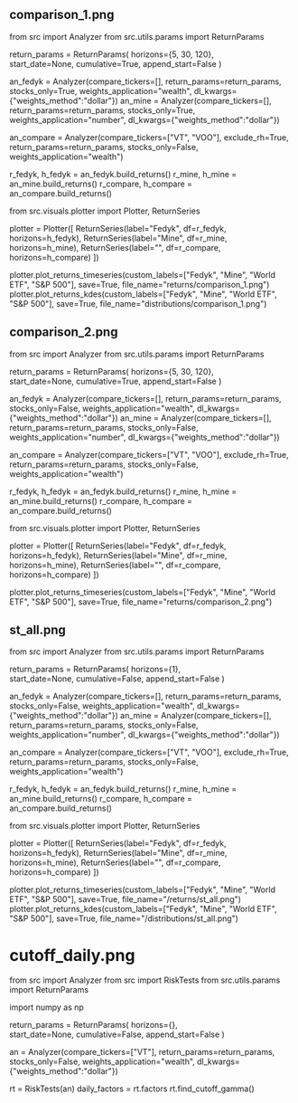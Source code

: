## comparison_1.png

from src import Analyzer
from src.utils.params import ReturnParams

return_params = ReturnParams(
    horizons={5, 30, 120},  
    start_date=None,
    cumulative=True,
    append_start=False
)

an_fedyk = Analyzer(compare_tickers=[], return_params=return_params, stocks_only=True, weights_application="wealth", dl_kwargs={"weights_method":"dollar"})
an_mine = Analyzer(compare_tickers=[], return_params=return_params, stocks_only=True, weights_application="number", dl_kwargs={"weights_method":"dollar"})

an_compare = Analyzer(compare_tickers=["VT", "VOO"], exclude_rh=True, return_params=return_params, stocks_only=False, weights_application="wealth")

r_fedyk, h_fedyk = an_fedyk.build_returns()
r_mine, h_mine = an_mine.build_returns()
r_compare, h_compare = an_compare.build_returns()

from src.visuals.plotter import Plotter, ReturnSeries

plotter = Plotter([
    ReturnSeries(label="Fedyk", df=r_fedyk, horizons=h_fedyk),
    ReturnSeries(label="Mine", df=r_mine, horizons=h_mine),
    ReturnSeries(label="", df=r_compare, horizons=h_compare)
])

plotter.plot_returns_timeseries(custom_labels=["Fedyk", "Mine", "World ETF", "S&P 500"], save=True, file_name="returns/comparison_1.png")
plotter.plot_returns_kdes(custom_labels=["Fedyk", "Mine", "World ETF", "S&P 500"], save=True, file_name="distributions/comparison_1.png")

## comparison_2.png

from src import Analyzer
from src.utils.params import ReturnParams

return_params = ReturnParams(
    horizons={5, 30, 120},  
    start_date=None,
    cumulative=True,
    append_start=False
)

an_fedyk = Analyzer(compare_tickers=[], return_params=return_params, stocks_only=False, weights_application="wealth", dl_kwargs={"weights_method":"dollar"})
an_mine = Analyzer(compare_tickers=[], return_params=return_params, stocks_only=False, weights_application="number", dl_kwargs={"weights_method":"dollar"})

an_compare = Analyzer(compare_tickers=["VT", "VOO"], exclude_rh=True, return_params=return_params, stocks_only=False, weights_application="wealth")

r_fedyk, h_fedyk = an_fedyk.build_returns()
r_mine, h_mine = an_mine.build_returns()
r_compare, h_compare = an_compare.build_returns()

from src.visuals.plotter import Plotter, ReturnSeries

plotter = Plotter([
    ReturnSeries(label="Fedyk", df=r_fedyk, horizons=h_fedyk),
    ReturnSeries(label="Mine", df=r_mine, horizons=h_mine),
    ReturnSeries(label="", df=r_compare, horizons=h_compare)
])

plotter.plot_returns_timeseries(custom_labels=["Fedyk", "Mine", "World ETF", "S&P 500"], save=True, file_name="returns/comparison_2.png")


## st_all.png

from src import Analyzer
from src.utils.params import ReturnParams

return_params = ReturnParams(
    horizons={1},  
    start_date=None,
    cumulative=False,
    append_start=False
)

an_fedyk = Analyzer(compare_tickers=[], return_params=return_params, stocks_only=False, weights_application="wealth", dl_kwargs={"weights_method":"dollar"})
an_mine = Analyzer(compare_tickers=[], return_params=return_params, stocks_only=False, weights_application="number", dl_kwargs={"weights_method":"dollar"})

an_compare = Analyzer(compare_tickers=["VT", "VOO"], exclude_rh=True, return_params=return_params, stocks_only=False, weights_application="wealth")

r_fedyk, h_fedyk = an_fedyk.build_returns()
r_mine, h_mine = an_mine.build_returns()
r_compare, h_compare = an_compare.build_returns()

from src.visuals.plotter import Plotter, ReturnSeries

plotter = Plotter([
    ReturnSeries(label="Fedyk", df=r_fedyk, horizons=h_fedyk),
    ReturnSeries(label="Mine", df=r_mine, horizons=h_mine),
    ReturnSeries(label="", df=r_compare, horizons=h_compare)
])

plotter.plot_returns_timeseries(custom_labels=["Fedyk", "Mine", "World ETF", "S&P 500"], save=True, file_name="/returns/st_all.png")
plotter.plot_returns_kdes(custom_labels=["Fedyk", "Mine", "World ETF", "S&P 500"], save=True, file_name="/distributions/st_all.png")

# cutoff_daily.png
from src import Analyzer
from src import RiskTests
from src.utils.params import ReturnParams

import numpy as np

return_params = ReturnParams(
    horizons={},  
    start_date=None,
    cumulative=False,
    append_start=False
)

an = Analyzer(compare_tickers=["VT"], return_params=return_params, stocks_only=False, weights_application="wealth", dl_kwargs={"weights_method":"dollar"})


rt = RiskTests(an)
daily_factors = rt.factors
rt.find_cutoff_gamma()
